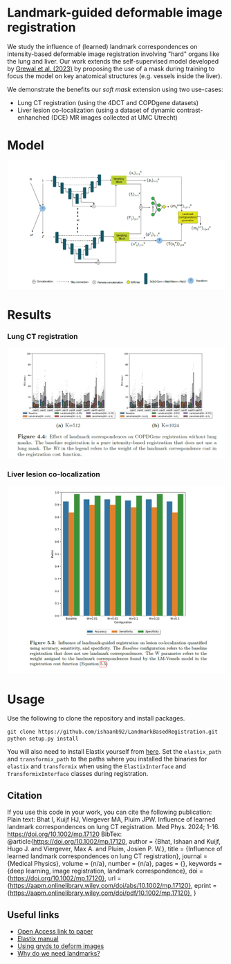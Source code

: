 # Landmark-guided deformable image registration 

We study the influence of (learned) landmark correspondences on intensity-based deformable image registration involving "hard" organs like the lung and liver. Our work extends the self-supervised model developed by [Grewal et al. (2023)](https://www.spiedigitallibrary.org/journals/journal-of-medical-imaging/volume-10/issue-01/014007/Automatic-landmark-correspondence-detection-in-medical-images-with-an-application/10.1117/1.JMI.10.1.014007.full#_=_) by proposing the use of a mask during training to focus the model on key anatomical structures (e.g. vessels inside the liver). 

We demonstrate the benefits our *soft mask* extension using two use-cases:
* Lung CT registration (using the 4DCT and COPDgene datasets)
* Liver lesion co-localization (using a dataset of dynamic contrast-enhanched (DCE) MR images collected at UMC Utrecht)


# Model

![Landmark correspondence prediction model](landmark_model.png)

# Results

### Lung CT registration
![Lung CT registration](copd_results.png)

### Liver lesion co-localization
![Liver lesion co-localization](lesion_matching.png)

# Usage

Use the following to clone the repository and install packages.

    git clone https://github.com/ishaanb92/LandmarkBasedRegistration.git
    python setup.py install

You will also need to install Elastix yourself from [here](http://elastix.lumc.nl/download.php). Set the `elastix_path` and `transformix_path` to the paths where you installed the binaries for `elastix` and `transformix` when using the `ElastixInterface` and `TransformixInterface` classes during registration. 

## Citation
If you use this code in your work, you can cite the following publication:
Plain text: Bhat I, Kuijf HJ, Viergever MA, Pluim JPW. Influence of learned landmark correspondences on lung CT registration. Med Phys. 2024; 1-16. https://doi.org/10.1002/mp.17120 
BibTex:
@article{https://doi.org/10.1002/mp.17120,
author = {Bhat, Ishaan and Kuijf, Hugo J. and Viergever, Max A. and Pluim, Josien P. W.},
title = {Influence of learned landmark correspondences on lung CT registration},
journal = {Medical Physics},
volume = {n/a},
number = {n/a},
pages = {},
keywords = {deep learning, image registration, landmark correspondence},
doi = {https://doi.org/10.1002/mp.17120},
url = {https://aapm.onlinelibrary.wiley.com/doi/abs/10.1002/mp.17120},
eprint = {https://aapm.onlinelibrary.wiley.com/doi/pdf/10.1002/mp.17120},
}


## Useful links
* [Open Access link to paper](https://aapm.onlinelibrary.wiley.com/doi/pdf/10.1002/mp.17120)
* [Elastix manual](https://elastix.lumc.nl/download/elastix-5.1.0-manual.pdf)
* [Using gryds to deform images](https://github.com/tueimage/gryds/blob/master/notebooks/tutorial.ipynb)
* [Why do we need landmarks?](https://iopscience.iop.org/article/10.1088/0266-5611/24/3/034008)


